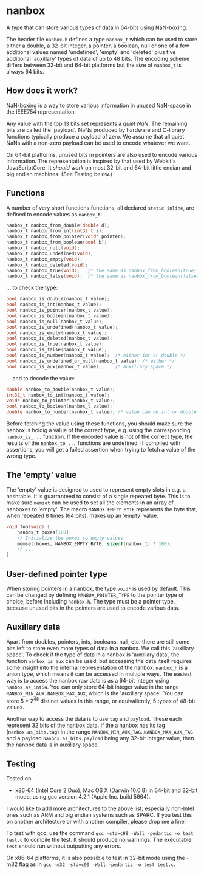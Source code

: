 nanbox
======

A type that can store various types of data in 64-bits using NaN-boxing.

The header file `nanbox.h` defines a type `nanbox_t` which can be used to store either a double, a 32-bit integer, a pointer, a boolean, null or one of a few additional values named 'undefined', 'empty' and 'deleted' plus five additional 'auxillary' types of data of up to 48 bits. The encoding scheme differs between 32-bit and 64-bit platforms but the size of `nanbox_t` is always 64 bits.

How does it work?
-----------------

NaN-boxing is a way to store various information in unused NaN-space in the IEEE754 representation.

Any value with the top 13 bits set represents a *quiet NaN*. The remaining bits are called the 'payload'. NaNs produced by hardware and C-library functions typically produce a payload of zero. We assume that all quiet NaNs with a non-zero payload can be used to encode whatever we want.

On 64-bit platforms, unused bits in pointers are also used to encode various information. The representation is inspired by that used by Webkit's JavaScriptCore. It *should work* on most 32-bit and 64-bit little endian and big endian machines. (See Testing below.)

Functions
---------

A number of very short functions functions, all declared `static inline`, are defined to encode values as `nanbox_t`:

```c
nanbox_t nanbox_from_double(double d);
nanbox_t nanbox_from_int(int32_t i);
nanbox_t nanbox_from_pointer(void* pointer);
nanbox_t nanbox_from_boolean(bool b);
nanbox_t nanbox_null(void);
nanbox_t nanbox_undefined(void);
nanbox_t nanbox_empty(void);
nanbox_t nanbox_deleted(void);
nanbox_t nanbox_true(void);   /* the same as nanbox_from_boolean(true) */
nanbox_t nanbox_false(void);  /* the same as nanbox_from_boolean(false) */
```

... to check the type:

```c
bool nanbox_is_double(nanbox_t value);
bool nanbox_is_int(nanbox_t value);
bool nanbox_is_pointer(nanbox_t value);
bool nanbox_is_boolean(nanbox_t value);
bool nanbox_is_null(nanbox_t value);
bool nanbox_is_undefined(nanbox_t value);
bool nanbox_is_empty(nanbox_t value);
bool nanbox_is_deleted(nanbox_t value);
bool nanbox_is_true(nanbox_t value);
bool nanbox_is_false(nanbox_t value);
bool nanbox_is_number(nanbox_t value);  /* either int or double */
bool nanbox_is_undefined_or_null(nanbox_t value); /* either */
bool nanbox_is_aux(nanbox_t value);     /* auxillary space */
```

... and to decode the value:

```c
double nanbox_to_double(nanbox_t value);
int32_t nanbox_to_int(nanbox_t value);
void* nanbox_to_pointer(nanbox_t value);
bool nanbox_to_boolean(nanbox_t value);
double nanbox_to_number(nanbox_t value); /* value can be int or double */
```

Before fetching the value using these functions, you should make sure the nanbox is holdig a value of the correct type, e.g. using the corresponding `nanbox_is_...` function. If the encoded value is not of the correct type, the results of the `nanbox_to_...` functions are undefined. If compiled with assertions, you will get a failed assertion when trying to fetch a value of the wrong type.

The 'empty' value
-----------------

The 'empty' value is designed to used to represent empty slots in e.g. a hashtable. It is guarranteed to consist of a single repeated byte. This is to make sure `memset` can be used to set all the elements in an array of nanboxes to 'empty'. The macro `NANBOX_EMPTY_BYTE` represents the byte that, when repeated 8 times (64 bits), makes up an 'empty' value.

```c
void foo(void) {
	nanbox_t boxes[100];
	// Initialize the boxes to empty values
	memset(boxes, NANBOX_EMPTY_BYTE, sizeof(nanbox_t) * 100);
	// ...
}
```

User-defined pointer type
-------------------------

When storing pointers in a nanbox, the type `void*` is used by default. This can be changed by defining `NANBOX_POINTER_TYPE` to the pointer type of choice, before including `nanbox.h`. The type must be a pointer type, because unused bits in the pointers are used to encode various data.

Auxillary data
--------------

Apart from doubles, pointers, ints, booleans, null, etc. there are still some bits left to store even more types of data in a nanbox. We call this 'auxillary space'. To check if the type of data in a nanbox is 'auxillary data', the function `nanbox_is_aux` can be used, but accessing the data itself requires some insight into the internal representation of the nanbox. `nanbox_h` is a union type, which means it can be accessed in multiple ways. The easiest way is to access the nanbox raw data is as a 64-bit integer using `nanbox.as_int64`. You can only store 64-bit integer value in the range `NANBOX_MIN_AUX`..`NANBOX_MAX_AUX`, which is the 'auxillary space'. You can store 5 * 2<sup>48</sup> distinct values in this range, or equivallently, 5 types of 48-bit values.

Another way to access the data is to use `tag` and `payload`. These each represent 32 bits of the nanbox data. If the a nanbox has its tag (`nanbox.as_bits.tag`) in the range `NANBOX_MIN_AUX_TAG`..`NANBOX_MAX_AUX_TAG` and a payload `nanbox.as_bits.payload` being any 32-bit integer value, then the nanbox data is in auxillary space.

Testing
-------

Tested on
  * x86-64 (Intel Core 2 Duo), Mac OS X (Darwin 10.0.8) in 64-bit and 32-bit mode, using gcc version 4.2.1 (Apple Inc. build 5664).

I would like to add more architectures to the above list, especially non-Intel ones such as ARM and big endian systems such as SPARC. If you test this on another architecture or with another compiler, please drop me a line!

To test with gcc, use the command `gcc -std=c99 -Wall -pedantic -o test test.c` to compile the test. It should produce no warnings. The executable `test` should run without outputting any errors.

On x86-64 platforms, it is also possible to test in 32-bit mode using the -m32 flag as in `gcc -m32 -std=c99 -Wall -pedantic -o test test.c`.
